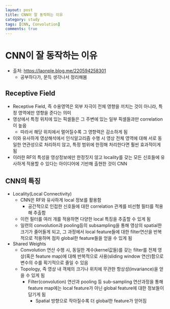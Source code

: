 ```yaml
---
layout: post
title: CNN이 잘 동작하는 이유
category: study
tags: [CNN, Convolution]
comments: true
---
```


# CNN이 잘 동작하는 이유
- 출처: https://laonple.blog.me/220594258301
  - 공부하다가, 문득 생각나서 정리해봄 

## Receptive Field
- Receptive Field, 즉 수용영역은 외부 자극이 전체 영향을 끼치는 것이 아니라, 특정 영역에만 영향을 준다는 의미
- 영상에서 특정 위치에 있는 픽셀들은 그 주변에 있는 일부 픽셀들과만 correlation이 높음
  - 따라서 해당 위치에서 멀어질수록 그 영향력은 감소하게 됨
- 이와 유사하게 영상해석에서 인식알고리즘 수행 시 영상 전체 영역에 대해 서로 동일한 연관성으로 처리하지 않고, 특정 범위에 한정해 처리한다면 훨씬 효과적이게 됨
- 이러한 RF의 특성을 영상정보에만 한정짓지 않고 locality를 갖는 모든 신호들에 유사하게 적용할 수 있다는 아이디어에 기반해 출현한 것이 CNN

## CNN의 특징
- Locality(Local Connectivity)
  - CNN은 RF와 유사하게 local 정보를 활용함
    - 공간적으로 인접한 신호들에 대한 correlation 관계를 비선형 필터를 적용해 추출함
  - 이런 필터를 여러 개를 적용하면 다양한 local 특징을 추출할 수 있게 됨
  - 일련의 convolution과 pooling등의 subsampling을 통해 영상의 spatial한 크기가 줄어들게 되고, 그 과정에서 local feature들에 대한 filter연산을 반복적으로 적용하며 점차 global한 feature들을 얻을 수 있게 됨
- Shared Weights
  - Convolution 연산 수행 시, 동일한 계수(kernel값들)를 갖는 filter를 전체 영상(혹은 feature map)에 대해 반복적으로 사용(sliding window 연산)함으로 변수의 수를 획기적으로 줄일 수 있음
  - Topology, 즉 영상 내 객체의 크기나 위치에 무관한 항상성(invariance)을 얻을 수 있게 됨
    - Filter(convolution) 연산과 pooling 등 sub-sampling 연산과정을 통해 feature map에는 local feature가 아닌 global feature에 대한 정보들이 담기게 됨
      - Spatial 방향으로 작아질수록 더 global한 feature가 얻어짐 
